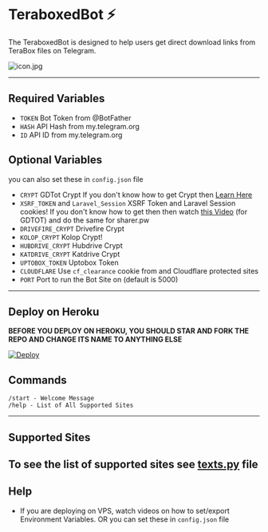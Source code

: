 # TeraboxedBot ⚡

The TeraboxedBot is designed to help users get direct download links from TeraBox files on Telegram.

![icon.jpg](https://te.legra.ph/file/7680309a045c8063a08c7.jpg)

---

## Required Variables

- `TOKEN` Bot Token from @BotFather
- `HASH` API Hash from my.telegram.org
- `ID` API ID from my.telegram.org

## Optional Variables 
you can also set these in `config.json` file

- `CRYPT` GDTot Crypt If you don't know how to get Crypt then [Learn Here](https://www.youtube.com/watch?v=EfZ29CotRSU)
- `XSRF_TOKEN` and `Laravel_Session` XSRF Token and Laravel Session cookies! If you don't know how to get then then watch [this Video](https://www.youtube.com/watch?v=EfZ29CotRSU) (for GDTOT) and do the same for sharer.pw
- `DRIVEFIRE_CRYPT` Drivefire Crypt
- `KOLOP_CRYPT`  Kolop Crypt!
- `HUBDRIVE_CRYPT` Hubdrive Crypt
- `KATDRIVE_CRYPT` Katdrive Crypt
- `UPTOBOX_TOKEN` Uptobox Token
- `CLOUDFLARE` Use `cf_clearance` cookie from and Cloudflare protected sites
- `PORT` Port to run the Bot Site on (default is 5000)
---
## Deploy on Heroku
**BEFORE YOU DEPLOY ON HEROKU, YOU SHOULD STAR AND FORK THE REPO AND CHANGE ITS NAME TO ANYTHING ELSE**<br>

[![Deploy](https://www.herokucdn.com/deploy/button.svg)](https://heroku.com/deploy?template=https://github.com/youesky/TeraboxedBot)<br>


## Commands

```
/start - Welcome Message
/help - List of All Supported Sites
```

---
## Supported Sites
To see the list of supported sites see [texts.py](https://github.com/bipinkrish/Link-Bypasser-Bot/blob/main/texts.py) file
---
## Help
* If you are deploying on VPS, watch videos on how to set/export Environment Variables. OR you can set these in `config.json` file
